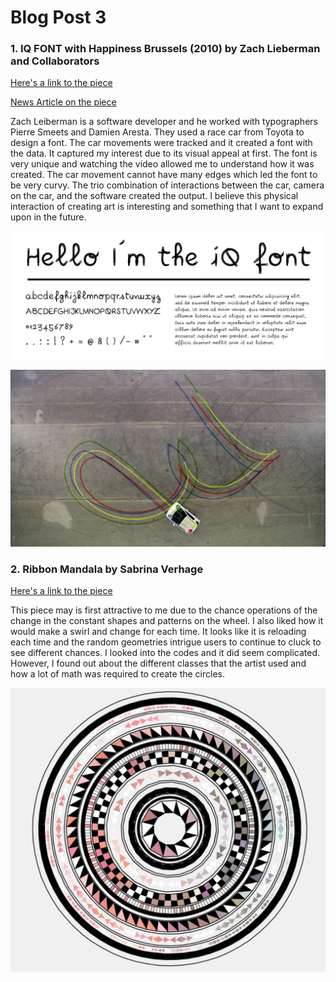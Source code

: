 # Blog Post 3

### 1.	IQ FONT with Happiness Brussels (2010) by Zach Lieberman and Collaborators

[Here's a link to the piece](http://thesystemis.com/projects/iq-font/)

[News Article on the piece](http://theinspirationroom.com/daily/2010/toyota-iq-font/)

Zach Leiberman is a software developer and he worked with typographers Pierre Smeets and Damien Aresta. They used a race car from Toyota to design a font. The car movements were tracked and it created a font with the data. It captured my interest due to its visual appeal at first. The font is very unique and watching the video allowed me to understand how it was created. The car movement cannot have many edges which led the font to be very curvy. The trio combination of interactions between the car, camera on the car, and the software created the output. I believe this physical interaction of creating art is interesting and something that I want to expand upon in the future. 

![image1](/images/IQfont.jpg)

![image2](/images/IQfont2.jpg)

### 2. Ribbon Mandala by Sabrina Verhage

[Here's a link to the piece](https://www.openprocessing.org/sketch/122300)

This piece may is first attractive to me due to the chance operations of the change in the constant shapes and patterns on the wheel. I also liked how it would make a swirl and change for each time. It looks like it is reloading each time and the random geometries intrigue users to continue to cluck to see different chances. I looked into the codes and it did seem complicated. However, I found out about the different classes that the artist used and how a lot of math was required to create the circles.

![image3](/images/mandala.png)